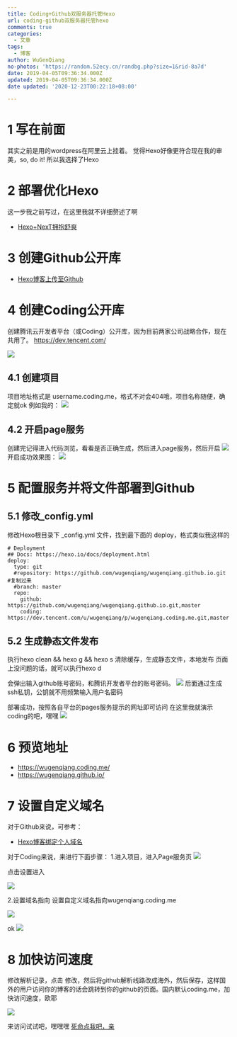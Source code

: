 ```yaml
---
title: Coding+Github双服务器托管Hexo
url: coding-github双服务器托管hexo
comments: true
categories:
  - 文章
tags:
  - 博客
author: WuGenQiang
no-photos: 'https://random.52ecy.cn/randbg.php?size=1&rid-8a7d'
date: 2019-04-05T09:36:34.000Z
updated: 2019-04-05T09:36:34.000Z
date updated: '2020-12-23T00:22:18+08:00'

---
```


# 1 写在前面

其实之前是用的wordpress在阿里云上挂着。
觉得Hexo好像更符合现在我的审美，so, do it! 所以我选择了Hexo

# 2 部署优化Hexo

这一步我之前写过，在这里我就不详细赘述了啊

-   [Hexo+NexT拥抱舒爽](https://wugenqiang.gitee.io/articles/hexo-do-optimization.html)

# 3 创建Github公开库

-   [Hexo博客上传至Github](https://blog.csdn.net/wugenqiang/article/details/88373385)

# 4 创建Coding公开库

创建腾讯云开发者平台（或Coding）公开库，因为目前两家公司战略合作，现在共用了。
<https://dev.tencent.com/>

![](https://wugenqiang.github.io/PictureBed/pictures/20190405095056.png)

## 4.1 创建项目

项目地址格式是 username.coding.me，格式不对会404哦，项目名称随便，确定就ok
例如我的：
![](https://wugenqiang.github.io/PictureBed/pictures/20190405095539.png)

## 4.2 开启page服务

创建完记得进入代码浏览，看看是否正确生成，然后进入page服务，然后开启
![](https://wugenqiang.github.io/PictureBed/pictures/20190405095901.png)
开启成功效果图：
![](https://wugenqiang.github.io/PictureBed/pictures/20190405100027.png)

# 5 配置服务并将文件部署到Github

## 5.1 修改_config.yml

修改Hexo根目录下 _config.yml 文件，找到最下面的 deploy，格式类似我这样的

    # Deployment
    ## Docs: https://hexo.io/docs/deployment.html
    deploy:
      type: git
      #repository: https://github.com/wugenqiang/wugenqiang.github.io.git #复制过来
      #branch: master
      repo:
        github: https://github.com/wugenqiang/wugenqiang.github.io.git,master
        coding: https://dev.tencent.com/u/wugenqiang/p/wugenqiang.coding.me.git,master 

## 5.2 生成静态文件发布

执行hexo clean && hexo g && hexo s 清除缓存，生成静态文件，本地发布
页面上没问题的话，就可以执行hexo d

会弹出输入github账号密码，和腾讯开发者平台的账号密码。
![](https://wugenqiang.github.io/PictureBed/pictures/20190405100903.png)
后面通过生成ssh私钥，公钥就不用频繁输入用户名密码

部署成功，按照各自平台的pages服务提示的网址即可访问
在这里我就演示coding的吧，嘿嘿
![](https://wugenqiang.github.io/PictureBed/pictures/20190405101028.png)

# 6 预览地址

-   <https://wugenqiang.coding.me/>
-   <https://wugenqiang.github.io/>

# 7 设置自定义域名

对于Github来说，可参考：

-   [Hexo博客绑定个人域名](https://wugenqiang.gitee.io/articles/hexo-do-domain.html)

对于Coding来说，来进行下面步骤：
1.进入项目，进入Page服务页
![](https://wugenqiang.github.io/PictureBed/pictures/20190405103203.png)

点击设置进入

![](https://wugenqiang.github.io/PictureBed/pictures/20190405103257.png)

2.设置域名指向
设置自定义域名指向wugenqiang.coding.me

![](https://wugenqiang.github.io/PictureBed/pictures/20190405103808.png)

ok
![](https://wugenqiang.github.io/PictureBed/pictures/20190405104001.png)

# 8 加快访问速度

修改解析记录，点击 修改，然后将github解析线路改成海外，然后保存，这样国外的用户访问你的博客的话会跳转到你的github的页面。国内默认coding.me，加快访问速度，欧耶

![](https://wugenqiang.github.io/PictureBed/pictures/20190405113112.png)

来访问试试吧，嘿嘿嘿 [死命点我吧，亲](https://wugenqiang.gitee.io/)

